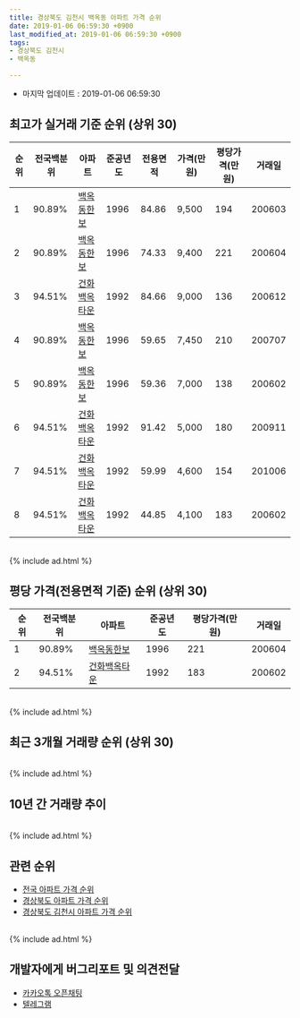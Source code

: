 ```yaml
---
title: 경상북도 김천시 백옥동 아파트 가격 순위
date: 2019-01-06 06:59:30 +0900
last_modified_at: 2019-01-06 06:59:30 +0900
tags:
- 경상북도 김천시
- 백옥동

---
```


* 마지막 업데이트 : 2019-01-06 06:59:30

## 최고가 실거래 기준 순위 (상위 30)


|순위|전국백분위|아파트|준공년도|전용면적|가격(만원)|평당가격(만원)|거래일|
|---|---|---|---|---|---|---|---|
|1|90.89%|[백옥동한보](https://search.naver.com/search.naver?query=%EA%B2%BD%EC%83%81%EB%B6%81%EB%8F%84+%EA%B9%80%EC%B2%9C%EC%8B%9C+%EB%B0%B1%EC%98%A5%EB%8F%99+%EB%B0%B1%EC%98%A5%EB%8F%99%ED%95%9C%EB%B3%B4)|1996|84.86|9,500|194|200603|
|2|90.89%|[백옥동한보](https://search.naver.com/search.naver?query=%EA%B2%BD%EC%83%81%EB%B6%81%EB%8F%84+%EA%B9%80%EC%B2%9C%EC%8B%9C+%EB%B0%B1%EC%98%A5%EB%8F%99+%EB%B0%B1%EC%98%A5%EB%8F%99%ED%95%9C%EB%B3%B4)|1996|74.33|9,400|221|200604|
|3|94.51%|[건화백옥타운](https://search.naver.com/search.naver?query=%EA%B2%BD%EC%83%81%EB%B6%81%EB%8F%84+%EA%B9%80%EC%B2%9C%EC%8B%9C+%EB%B0%B1%EC%98%A5%EB%8F%99+%EA%B1%B4%ED%99%94%EB%B0%B1%EC%98%A5%ED%83%80%EC%9A%B4)|1992|84.66|9,000|136|200612|
|4|90.89%|[백옥동한보](https://search.naver.com/search.naver?query=%EA%B2%BD%EC%83%81%EB%B6%81%EB%8F%84+%EA%B9%80%EC%B2%9C%EC%8B%9C+%EB%B0%B1%EC%98%A5%EB%8F%99+%EB%B0%B1%EC%98%A5%EB%8F%99%ED%95%9C%EB%B3%B4)|1996|59.65|7,450|210|200707|
|5|90.89%|[백옥동한보](https://search.naver.com/search.naver?query=%EA%B2%BD%EC%83%81%EB%B6%81%EB%8F%84+%EA%B9%80%EC%B2%9C%EC%8B%9C+%EB%B0%B1%EC%98%A5%EB%8F%99+%EB%B0%B1%EC%98%A5%EB%8F%99%ED%95%9C%EB%B3%B4)|1996|59.36|7,000|138|200602|
|6|94.51%|[건화백옥타운](https://search.naver.com/search.naver?query=%EA%B2%BD%EC%83%81%EB%B6%81%EB%8F%84+%EA%B9%80%EC%B2%9C%EC%8B%9C+%EB%B0%B1%EC%98%A5%EB%8F%99+%EA%B1%B4%ED%99%94%EB%B0%B1%EC%98%A5%ED%83%80%EC%9A%B4)|1992|91.42|5,000|180|200911|
|7|94.51%|[건화백옥타운](https://search.naver.com/search.naver?query=%EA%B2%BD%EC%83%81%EB%B6%81%EB%8F%84+%EA%B9%80%EC%B2%9C%EC%8B%9C+%EB%B0%B1%EC%98%A5%EB%8F%99+%EA%B1%B4%ED%99%94%EB%B0%B1%EC%98%A5%ED%83%80%EC%9A%B4)|1992|59.99|4,600|154|201006|
|8|94.51%|[건화백옥타운](https://search.naver.com/search.naver?query=%EA%B2%BD%EC%83%81%EB%B6%81%EB%8F%84+%EA%B9%80%EC%B2%9C%EC%8B%9C+%EB%B0%B1%EC%98%A5%EB%8F%99+%EA%B1%B4%ED%99%94%EB%B0%B1%EC%98%A5%ED%83%80%EC%9A%B4)|1992|44.85|4,100|183|200602|


<br>
{% include ad.html %}
<br>

## 평당 가격(전용면적 기준) 순위 (상위 30)


|순위|전국백분위|아파트|준공년도|평당가격(만원)|거래일|
|---|---|---|---|---|---|
|1|90.89%|[백옥동한보](https://search.naver.com/search.naver?query=%EA%B2%BD%EC%83%81%EB%B6%81%EB%8F%84+%EA%B9%80%EC%B2%9C%EC%8B%9C+%EB%B0%B1%EC%98%A5%EB%8F%99+%EB%B0%B1%EC%98%A5%EB%8F%99%ED%95%9C%EB%B3%B4)|1996|221|200604|
|2|94.51%|[건화백옥타운](https://search.naver.com/search.naver?query=%EA%B2%BD%EC%83%81%EB%B6%81%EB%8F%84+%EA%B9%80%EC%B2%9C%EC%8B%9C+%EB%B0%B1%EC%98%A5%EB%8F%99+%EA%B1%B4%ED%99%94%EB%B0%B1%EC%98%A5%ED%83%80%EC%9A%B4)|1992|183|200602|


<br>
{% include ad.html %}
<br>

## 최근 3개월 거래량 순위 (상위 30)


<div style="width:100%;">
    <canvas id="deal_count_ranking" height="250"></canvas>
</div>


<script>
new Chart(document.getElementById("deal_count_ranking"), {
    type: 'horizontalBar',
    data: {
        labels: ['백옥동한보'],
        datasets: [{
            label: '실거래 수',
            data: [1],
            borderColor: "rgba(255, 0, 128, 1)",
            backgroundColor: "rgba(255, 0, 128, 0.5)",
            fill: false,
        }]
    },
    options: {
        responsive: true,
        title: {
            display: true,
            text: '최근 3개월 거래량 순위'
        },
        tooltips: {
            mode: 'index',
            intersect: false,
            callbacks: {
                title: function(tooltipItems, data) {
                    return "실거래 수:";
                },
                label: function(tooltipItem, data) {
                    return data.labels[tooltipItem.index] + ": " + tooltipItem.xLabel;
                }
            }
        },
        hover: {
            mode: 'nearest',
            intersect: true
        },
        scales: {
            xAxes: [{
                display: true,
                scaleLabel: {
                    display: true,
                    labelString: '실거래 수'
                },
                ticks: {
                    suggestedMin: 0,
                }
            }],
            yAxes: [{
                display: true,
                ticks: {
                    autoSkip: false,
                    callback: function(value, index, values) {
                        if (value.length > 15)
                            return value.substr(0, 13) + "...";
                        else
                            return value;
                    }
                },
                scaleLabel: {
                    display: false,
                }
            }]
        }
    }
});

</script>


<br>
{% include ad.html %}
<br>

## 10년 간 거래량 추이


<div style="width:100%;">
    <canvas id="deal_progress" height="250"></canvas>
</div>

<script>
new Chart(document.getElementById("deal_progress"), {
    type: 'line',
    data: {
        labels: ['200901','200902','200903','200904','200905','200906','200907','200908','200909','200910','200911','200912','201001','201002','201003','201004','201005','201006','201007','201008','201009','201010','201011','201012','201101','201102','201103','201104','201105','201106','201107','201108','201109','201110','201111','201112','201201','201202','201203','201204','201205','201206','201207','201208','201209','201210','201211','201212','201301','201302','201303','201304','201305','201306','201307','201308','201309','201310','201311','201312','201401','201402','201403','201404','201405','201406','201407','201408','201409','201410','201411','201412','201501','201502','201503','201504','201505','201506','201507','201508','201509','201510','201511','201512','201601','201602','201603','201604','201605','201606','201607','201608','201609','201610','201611','201612','201701','201702','201703','201704','201705','201706','201707','201708','201709','201710','201711','201712','201801','201802','201803','201804','201805','201806','201807','201808','201809','201810','201811','201812','201901'],
        datasets: [{
            label: '실거래 수',
            pointRadius: 1,
            data: [1, 2, 2, 2, 0, 0, 0, 0, 1, 0, 1, 2, 0, 0, 2, 1, 0, 2, 1, 0, 0, 3, 0, 0, 2, 1, 0, 2, 2, 2, 2, 1, 2, 3, 1, 2, 1, 1, 1, 2, 2, 2, 0, 0, 1, 1, 0, 0, 0, 1, 0, 0, 0, 1, 1, 0, 2, 3, 2, 2, 0, 0, 3, 0, 1, 1, 0, 1, 0, 0, 1, 0, 3, 1, 1, 1, 0, 2, 0, 0, 1, 1, 1, 1, 1, 0, 0, 1, 3, 0, 2, 0, 0, 0, 1, 1, 0, 0, 1, 0, 1, 1, 3, 0, 3, 1, 0, 2, 1, 0, 1, 1, 1, 1, 0, 0, 0, 1, 1, 0, 0],
            borderColor: "rgba(255, 201, 14, 1)",
            backgroundColor: "rgba(255, 201, 14, 0.5)",
            fill: true,
        }]
    },
    options: {
        responsive: true,
        title: {
            display: true,
            text: '10년간 거래량 추이'
        },
        tooltips: {
            mode: 'index',
            intersect: false,
        },
        hover: {
            mode: 'nearest',
            intersect: true
        },
        scales: {
            xAxes: [{
                display: true,
                scaleLabel: {
                    display: true,
                    labelString: '년/월'
                }
            }],
            yAxes: [{
                display: true,
                ticks: {
                    suggestedMin: 0,
                },
                scaleLabel: {
                    display: true,
                    labelString: '실거래 수'
                }
            }]
        }
    }
});

</script>


<br>
{% include ad.html %}
<br>

## 관련 순위

- [전국 아파트 가격 순위](https://inasie.github.io/apt-ranking/전국)
- [경상북도 아파트 가격 순위](https://inasie.github.io/apt-ranking/경상북도)
- [경상북도 김천시 아파트 가격 순위](https://inasie.github.io/apt-ranking/경상북도-김천시)


<br>
{% include ad.html %}
<br>

## 개발자에게 버그리포트 및 의견전달

- [카카오톡 오픈채팅](https://open.kakao.com/o/gLJUAP4)
- [텔레그램](https://t.me/inasie)

